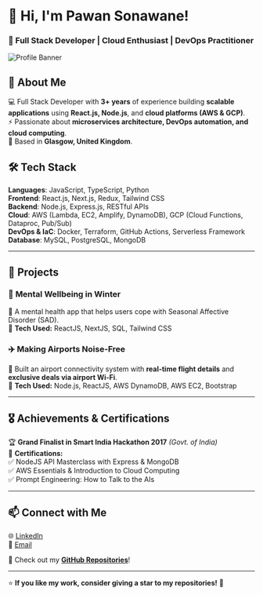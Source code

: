 # 👋 Hi, I'm Pawan Sonawane!  

### 🚀 Full Stack Developer | Cloud Enthusiast | DevOps Practitioner  

![Profile Banner](https://drive.google.com/file/d/1fnZIHH6QDKfU7MOntfHx8YDfJxWyDUFP/view?usp=drive_link)  

## 🔹 About Me  
💻 Full Stack Developer with **3+ years** of experience building **scalable applications** using **React.js, Node.js**, and **cloud platforms (AWS & GCP)**.  
⚡ Passionate about **microservices architecture, DevOps automation, and cloud computing**.  
📍 Based in **Glasgow, United Kingdom**.  

## 🛠️ Tech Stack  
**Languages**: JavaScript, TypeScript, Python  
**Frontend**: React.js, Next.js, Redux, Tailwind CSS  
**Backend**: Node.js, Express.js, RESTful APIs  
**Cloud**: AWS (Lambda, EC2, Amplify, DynamoDB), GCP (Cloud Functions, Dataproc, Pub/Sub)  
**DevOps & IaC**: Docker, Terraform, GitHub Actions, Serverless Framework  
**Database**: MySQL, PostgreSQL, MongoDB  

---

## 📌 Projects  

### 🧠 **Mental Wellbeing in Winter**  
🚀 A mental health app that helps users cope with Seasonal Affective Disorder (SAD).  
🔹 **Tech Used:** ReactJS, NextJS, SQL, Tailwind CSS  

### ✈️ **Making Airports Noise-Free**  
🚀 Built an airport connectivity system with **real-time flight details** and **exclusive deals via airport Wi-Fi**.  
🔹 **Tech Used:** Node.js, ReactJS, AWS DynamoDB, AWS EC2, Bootstrap  

---

## 🎖️ Achievements & Certifications  

🏆 **Grand Finalist in Smart India Hackathon 2017** *(Govt. of India)*  
📜 **Certifications:**  
✅ NodeJS API Masterclass with Express & MongoDB  
✅ AWS Essentials & Introduction to Cloud Computing  
✅ Prompt Engineering: How to Talk to the AIs  

---

## 📫 Connect with Me  
🌐 [LinkedIn](https://www.linkedin.com/in/pawansonawane)  
📩 [Email](mailto:pawan.1sonawane@gmail.com)  

🚀 Check out my **[GitHub Repositories](https://github.com/your-github-profile)**!  

---
⭐ **If you like my work, consider giving a star to my repositories!** 🌟
